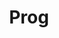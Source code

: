 ---
# Featured tags need to have either the `list` or `grid` layout (PRO only).
layout: list

# The title of the tag's page.
title: Prog

type: category
# The name of the tag, used in a post's front matter (e.g. tags: [<slug>]).
slug: prog

# (Optional) Write a short (~150 characters) description of this featured tag.
description: >
  about me

# (Optional) You can disable grouping posts by date.
# no_groups: true

# Exclude this example category from the sitemap.
# DON'T USE THIS SETTING IN YOUR CATEGORIES!
---